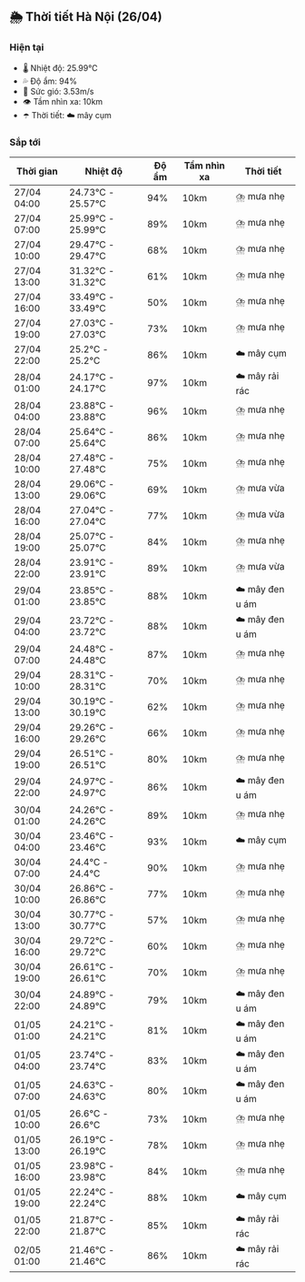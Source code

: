 ## 🌦️ Thời tiết Hà Nội (26/04)

### Hiện tại

- 🌡️ Nhiệt độ: 25.99℃
- 💦 Độ ẩm: 94%
- 💨 Sức gió: 3.53m/s
- 👁️ Tầm nhìn xa: 10km
- ☂️ Thời tiết: ☁️ mây cụm

### Sắp tới

| Thời gian | Nhiệt độ | Độ ẩm | Tầm nhìn xa | Thời tiết |
| --- | --- | --- | --- | --- |
| 27/04 04:00 | 24.73℃ - 25.57℃ | 94% | 10km | ⛈️ mưa nhẹ |
| 27/04 07:00 | 25.99℃ - 25.99℃ | 89% | 10km | ⛈️ mưa nhẹ |
| 27/04 10:00 | 29.47℃ - 29.47℃ | 68% | 10km | ⛈️ mưa nhẹ |
| 27/04 13:00 | 31.32℃ - 31.32℃ | 61% | 10km | ⛈️ mưa nhẹ |
| 27/04 16:00 | 33.49℃ - 33.49℃ | 50% | 10km | ⛈️ mưa nhẹ |
| 27/04 19:00 | 27.03℃ - 27.03℃ | 73% | 10km | ⛈️ mưa nhẹ |
| 27/04 22:00 | 25.2℃ - 25.2℃ | 86% | 10km | ☁️ mây cụm |
| 28/04 01:00 | 24.17℃ - 24.17℃ | 97% | 10km | ☁️ mây rải rác |
| 28/04 04:00 | 23.88℃ - 23.88℃ | 96% | 10km | ⛈️ mưa nhẹ |
| 28/04 07:00 | 25.64℃ - 25.64℃ | 86% | 10km | ⛈️ mưa nhẹ |
| 28/04 10:00 | 27.48℃ - 27.48℃ | 75% | 10km | ⛈️ mưa nhẹ |
| 28/04 13:00 | 29.06℃ - 29.06℃ | 69% | 10km | ⛈️ mưa vừa |
| 28/04 16:00 | 27.04℃ - 27.04℃ | 77% | 10km | ⛈️ mưa vừa |
| 28/04 19:00 | 25.07℃ - 25.07℃ | 84% | 10km | ⛈️ mưa nhẹ |
| 28/04 22:00 | 23.91℃ - 23.91℃ | 89% | 10km | ⛈️ mưa vừa |
| 29/04 01:00 | 23.85℃ - 23.85℃ | 88% | 10km | ☁️ mây đen u ám |
| 29/04 04:00 | 23.72℃ - 23.72℃ | 88% | 10km | ☁️ mây đen u ám |
| 29/04 07:00 | 24.48℃ - 24.48℃ | 87% | 10km | ⛈️ mưa nhẹ |
| 29/04 10:00 | 28.31℃ - 28.31℃ | 70% | 10km | ⛈️ mưa nhẹ |
| 29/04 13:00 | 30.19℃ - 30.19℃ | 62% | 10km | ⛈️ mưa nhẹ |
| 29/04 16:00 | 29.26℃ - 29.26℃ | 66% | 10km | ⛈️ mưa nhẹ |
| 29/04 19:00 | 26.51℃ - 26.51℃ | 80% | 10km | ⛈️ mưa nhẹ |
| 29/04 22:00 | 24.97℃ - 24.97℃ | 86% | 10km | ☁️ mây đen u ám |
| 30/04 01:00 | 24.26℃ - 24.26℃ | 89% | 10km | ⛈️ mưa nhẹ |
| 30/04 04:00 | 23.46℃ - 23.46℃ | 93% | 10km | ☁️ mây cụm |
| 30/04 07:00 | 24.4℃ - 24.4℃ | 90% | 10km | ⛈️ mưa nhẹ |
| 30/04 10:00 | 26.86℃ - 26.86℃ | 77% | 10km | ⛈️ mưa nhẹ |
| 30/04 13:00 | 30.77℃ - 30.77℃ | 57% | 10km | ⛈️ mưa nhẹ |
| 30/04 16:00 | 29.72℃ - 29.72℃ | 60% | 10km | ⛈️ mưa nhẹ |
| 30/04 19:00 | 26.61℃ - 26.61℃ | 70% | 10km | ⛈️ mưa nhẹ |
| 30/04 22:00 | 24.89℃ - 24.89℃ | 79% | 10km | ☁️ mây đen u ám |
| 01/05 01:00 | 24.21℃ - 24.21℃ | 81% | 10km | ☁️ mây đen u ám |
| 01/05 04:00 | 23.74℃ - 23.74℃ | 83% | 10km | ☁️ mây đen u ám |
| 01/05 07:00 | 24.63℃ - 24.63℃ | 80% | 10km | ☁️ mây đen u ám |
| 01/05 10:00 | 26.6℃ - 26.6℃ | 73% | 10km | ⛈️ mưa nhẹ |
| 01/05 13:00 | 26.19℃ - 26.19℃ | 78% | 10km | ⛈️ mưa nhẹ |
| 01/05 16:00 | 23.98℃ - 23.98℃ | 84% | 10km | ⛈️ mưa nhẹ |
| 01/05 19:00 | 22.24℃ - 22.24℃ | 88% | 10km | ☁️ mây cụm |
| 01/05 22:00 | 21.87℃ - 21.87℃ | 85% | 10km | ☁️ mây rải rác |
| 02/05 01:00 | 21.46℃ - 21.46℃ | 86% | 10km | ☁️ mây rải rác |

